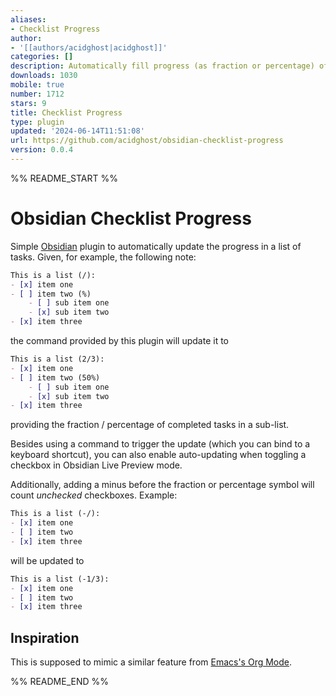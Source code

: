 ```yaml
---
aliases:
- Checklist Progress
author:
- '[[authors/acidghost|acidghost]]'
categories: []
description: Automatically fill progress (as fraction or percentage) of check-lists.
downloads: 1030
mobile: true
number: 1712
stars: 9
title: Checklist Progress
type: plugin
updated: '2024-06-14T11:51:08'
url: https://github.com/acidghost/obsidian-checklist-progress
version: 0.0.4
---
```


%% README_START %%

# Obsidian Checklist Progress

Simple [Obsidian](https://obsidian.md) plugin to automatically update the progress in a list of
tasks. Given, for example, the following note:

```markdown
This is a list (/):
- [x] item one
- [ ] item two (%)
    - [ ] sub item one
    - [x] sub item two
- [x] item three
```

the command provided by this plugin will update it to

```markdown
This is a list (2/3):
- [x] item one
- [ ] item two (50%)
    - [ ] sub item one
    - [x] sub item two
- [x] item three
```

providing the fraction / percentage of completed tasks in a sub-list.

Besides using a command to trigger the update (which you can bind to a keyboard
shortcut), you can also enable auto-updating when toggling a checkbox in
Obsidian Live Preview mode.

Additionally, adding a minus before the fraction or percentage symbol will count
*unchecked* checkboxes. Example:

```markdown
This is a list (-/):
- [x] item one
- [ ] item two
- [x] item three
```

will be updated to

```markdown
This is a list (-1/3):
- [x] item one
- [ ] item two
- [x] item three
```

## Inspiration

This is supposed to mimic a similar feature from [Emacs's Org Mode](https://orgmode.org/manual/Checkboxes.html).


%% README_END %%
